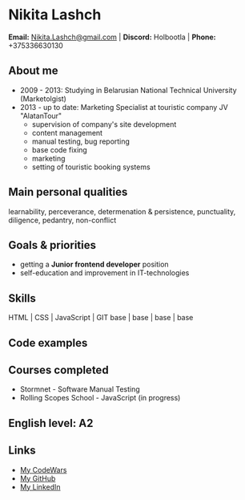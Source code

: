 # Nikita Lashch

**Email:** Nikita.Lashch@gmail.com | **Discord:** Holbootla | **Phone:** +375336630130

## About me
* 2009 - 2013: Studying in Belarusian National Technical University (Marketolgist)
* 2013 - up to date: Marketing Specialist at touristic company JV "AlatanTour"
    - supervision of company's site development
    - content management
    - manual testing, bug reporting
    - base code fixing
    - marketing
    - setting of touristic booking systems

## Main personal qualities
learnability, perceverance, determenation & persistence, punctuality, diligence, pedantry, non-conflict

## Goals & priorities
* getting a **Junior frontend developer** position
* self-education and improvement in IT-technologies

## Skills
HTML | CSS | JavaScript | GIT
base | base | base | base

## Code examples

## Courses completed
* Stormnet - Software Manual Testing
* Rolling Scopes School - JavaScript (in progress)

## **English level**: A2

## Links
* [My CodeWars](https://www.codewars.com/users/Holbootla)
* [My GitHub](https://github.com/Holbootla)
* [My LinkedIn](https://www.linkedin.com/in/nikita-lashch/)
